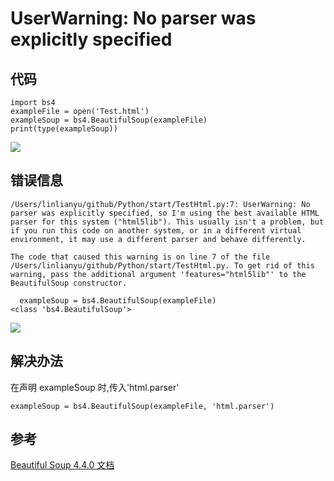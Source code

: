 # UserWarning: No parser was explicitly specified

## 代码

```
import bs4
exampleFile = open('Test.html')
exampleSoup = bs4.BeautifulSoup(exampleFile)
print(type(exampleSoup))
```

![](https://ws4.sinaimg.cn/large/006tNc79gy1fzt92mahmej30fs02faai.jpg)

## 错误信息

```
/Users/linlianyu/github/Python/start/TestHtml.py:7: UserWarning: No parser was explicitly specified, so I'm using the best available HTML parser for this system ("html5lib"). This usually isn't a problem, but if you run this code on another system, or in a different virtual environment, it may use a different parser and behave differently.

The code that caused this warning is on line 7 of the file /Users/linlianyu/github/Python/start/TestHtml.py. To get rid of this warning, pass the additional argument 'features="html5lib"' to the BeautifulSoup constructor.

  exampleSoup = bs4.BeautifulSoup(exampleFile)
<class 'bs4.BeautifulSoup'>
```

![](https://ws4.sinaimg.cn/large/006tNc79gy1fzt950ciqjj30wj04wt9m.jpg)

## 解决办法

在声明 exampleSoup 时,传入'html.parser'

```
exampleSoup = bs4.BeautifulSoup(exampleFile, 'html.parser')
```

## 参考

[Beautiful Soup 4.4.0 文档](https://beautifulsoup.readthedocs.io/zh_CN/v4.4.0/)
